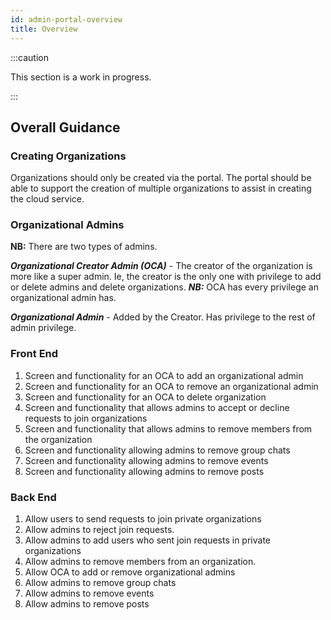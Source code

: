 ```yaml
---
id: admin-portal-overview
title: Overview
---
```


:::caution

This section is a work in progress.

:::

## Overall Guidance

### Creating Organizations

Organizations should only be created via the portal. 
The portal should be able to support the creation of multiple organizations to assist in creating the cloud service.

### Organizational Admins

**NB:** There are two types of admins.

***Organizational Creator Admin (OCA)*** -  The creator of the organization is more like a super admin. Ie, the creator is the only one with privilege to add or delete admins and delete organizations. 
***NB:*** OCA has every privilege an organizational admin has.


***Organizational Admin*** - Added by the Creator. Has privilege to the rest of admin privilege.

### Front End
1. Screen and functionality for an OCA to add an organizational admin 
2. Screen and functionality for an OCA to remove an organizational admin 
3. Screen and functionality for an OCA to delete organization
4. Screen and functionality that allows admins to accept or decline requests to join organizations
5. Screen and functionality that allows admins to remove members from the organization
6. Screen and functionality allowing admins to  remove group chats
7. Screen and functionality allowing  admins to remove events
8. Screen and functionality allowing admins to  remove posts

### Back End
1. Allow users to send requests to join private organizations
2. Allow admins to reject join requests.
3. Allow admins to add users who sent join requests in private organizations
4. Allow admins to remove members from an organization.
5. Allow OCA to add or remove organizational admins
6. Allow admins to remove group chats
7. Allow admins to remove events
8. Allow admins to remove posts

